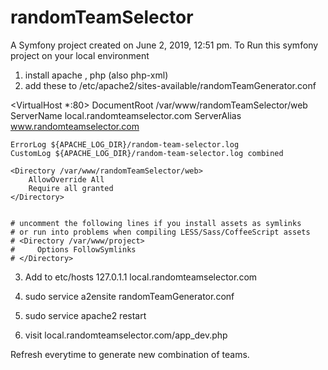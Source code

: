 randomTeamSelector
==================

A Symfony project created on June 2, 2019, 12:51 pm.
To Run this symfony project on your local environment
1.  install apache , php (also php-xml)
2.  add these to /etc/apache2/sites-available/randomTeamGenerator.conf

<VirtualHost *:80>
    DocumentRoot /var/www/randomTeamSelector/web
    ServerName local.randomteamselector.com
    ServerAlias www.randomteamselector.com
    

    ErrorLog ${APACHE_LOG_DIR}/random-team-selector.log
    CustomLog ${APACHE_LOG_DIR}/random-team-selector.log combined

    <Directory /var/www/randomTeamSelector/web>
        AllowOverride All
        Require all granted
    </Directory>


    # uncomment the following lines if you install assets as symlinks
    # or run into problems when compiling LESS/Sass/CoffeeScript assets
    # <Directory /var/www/project>
    #     Options FollowSymlinks
    # </Directory>

</VirtualHost>

3. Add to etc/hosts
    127.0.1.1       local.randomteamselector.com
    
4. sudo service a2ensite     randomTeamGenerator.conf
5. sudo service apache2 restart
6. visit local.randomteamselector.com/app_dev.php

Refresh everytime to generate new combination of teams.
 

